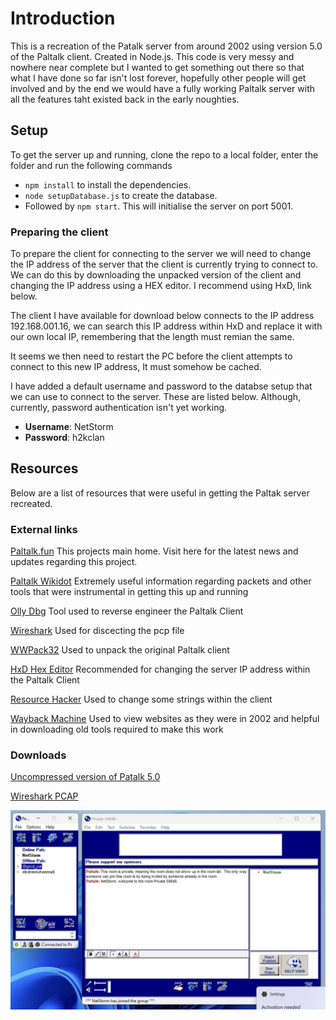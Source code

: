 # Introduction
This is a recreation of the Patalk server from around 2002 using version 5.0 of the Paltalk client. Created in Node.js. This code is very messy and nowhere near complete but I wanted to get something out there so that what I have done so far isn't lost forever, hopefully other people will get involved and by the end we would have a fully working Paltalk server with all the features taht existed back in the early noughties.

## Setup
To get the server up and running, clone the repo to a local folder, enter the folder and run the following commands

 - `npm install` to install the dependencies.
 - `node setupDatabase.js` to create the database.
 - Followed by `npm start`. This will initialise the server on port 5001.

### Preparing the client

To prepare the client for connecting to the server we will need to change the IP address of the server that the client is currently trying to connect to. We can do this by downloading the unpacked version of the client and changing the IP address using a HEX editor. I recommend using HxD, link below. 

The client I have available for download below connects to the IP address 192.168.001.16, we can search this IP address within HxD and replace it with our own local IP, remembering that the length must remian the same.

It seems we then need to restart the PC before the client attempts to connect to this new IP address, It must somehow be cached.

I have added a default username and password to the databse setup that we can use to connect to the server. These are listed below. Although, currently, password authentication isn't yet working.

- **Username**: NetStorm
- **Password**: h2kclan

## Resources
Below are a list of resources that were useful in getting the Paltak server recreated.

### External links

[Paltalk.fun](https://paltalk.fun/) This projects main home. Visit here for the latest news and updates regarding this project.

[Paltalk Wikidot](http://paltalk.wikidot.com/introduction) Extremely useful information regarding packets and other tools that were instrumental in getting this up and running

[Olly Dbg](http://www.ollydbg.de/) Tool used to reverse engineer the Paltalk Client

[Wireshark](http://www.wireshark.org/) Used for discecting the pcp file

[WWPack32](https://www.wwpack32.venti.pl/wwpack32_download.html) Used to unpack the original 
Paltalk client

[HxD Hex Editor](https://mh-nexus.de/en/hxd/) Recommended for changing the server IP address within the Paltalk Client

[Resource Hacker](https://www.angusj.com/resourcehacker/) Used to change some strings within the client

[Wayback Machine](https://web.archive.org/) Used to view websites as they were in 2002 and helpful in downloading old tools required to make this work

### Downloads
[Uncompressed version of Patalk 5.0](./resources/Paltalk.zip)

[Wireshark PCAP](./resources/paltalk-secured.pcap.pcapng)


![Paltalk client connected to our server recreation](./resources/image.png)
